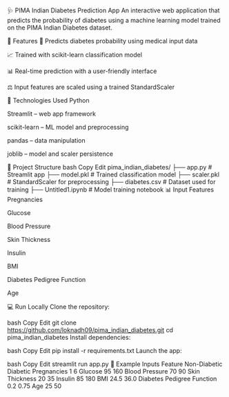 🩺 PIMA Indian Diabetes Prediction App
An interactive web application that predicts the probability of diabetes using a machine learning model trained on the PIMA Indian Diabetes dataset.

🚀 Features
🧠 Predicts diabetes probability using medical input data

📈 Trained with scikit-learn classification model

📊 Real-time prediction with a user-friendly interface

⚖️ Input features are scaled using a trained StandardScaler

🧪 Technologies Used
Python

Streamlit – web app framework

scikit-learn – ML model and preprocessing

pandas – data manipulation

joblib – model and scaler persistence

📂 Project Structure
bash
Copy
Edit
pima_indian_diabetes/
├── app.py               # Streamlit app
├── model.pkl            # Trained classification model
├── scaler.pkl           # StandardScaler for preprocessing
├── diabetes.csv         # Dataset used for training
├── Untitled1.ipynb      # Model training notebook
📊 Input Features
Pregnancies

Glucose

Blood Pressure

Skin Thickness

Insulin

BMI

Diabetes Pedigree Function

Age

💻 Run Locally
Clone the repository:

bash
Copy
Edit
git clone https://github.com/loknadh09/pima_indian_diabetes.git
cd pima_indian_diabetes
Install dependencies:

bash
Copy
Edit
pip install -r requirements.txt
Launch the app:

bash
Copy
Edit
streamlit run app.py
🧠 Example Inputs
Feature	Non-Diabetic	Diabetic
Pregnancies	1	6
Glucose	95	160
Blood Pressure	70	90
Skin Thickness	20	35
Insulin	85	180
BMI	24.5	36.0
Diabetes Pedigree Function	0.2	0.75
Age	25	50

